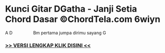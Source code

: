 
 # Kunci Gitar DGatha - Janji Setia Chord Dasar ©ChordTela.com 6wiyn


A D                 Bm pertama jumpa dirimu sayang G

###  <a href="https://shortlighzx.web.app?sq=Kunci Gitar DGatha - Janji Setia Chord Dasar ©ChordTela.com"> >> VERSI LENGKAP KLIK DISINI << </a>
